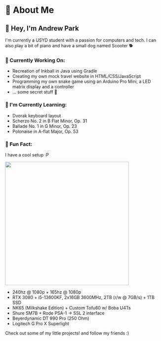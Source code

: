 # 🍒 About Me

## 👋 Hey, I'm Andrew Park

I'm currently a USYD student with a passion for computers and tech. I can also play a bit of piano and have a small dog named Scooter 🐕

### 🚀 Currently Working On:
- Recreation of Inkball in Java using Gradle
- Creating my own mock travel website in HTML/CSS/JavaScript
- Programming my own snake game using an Arduino Pro Mini, a LED matrix display and a controller
- ... some secret stuff 👀

### 🌱 I'm Currently Learning:
- Dvorak keyboard layout
- Scherzo No. 2 in B Flat Minor, Op. 31
- Ballade No. 1 in G Minor, Op. 23
- Polonaise in A-flat Major, Op. 53


### 🌟 Fun Fact:
I have a cool setup :P

<img src="https://github.com/user-attachments/assets/def68e5e-1b2a-4a31-b265-12dda5326fa7" width="400"/>

- 240hz @ 1080p + 165hz @ 1080p
- RTX 3080 + i5-13600KF, 2x16GB 3600MHz, 2TB (r/w @ 7GB/s) + 1TB SSD
- NK65 (Milkshake Edition) + Custom Tofu60 w/ Boba U4Ts
- Shure SM7B + Rode PSA-1 → SSL 2 interface
- Beyerdynamic DT 990 Pro (250 Ohm)
- Logitech G Pro X Superlight


Check out some of my little projects! and follow my friends :)

